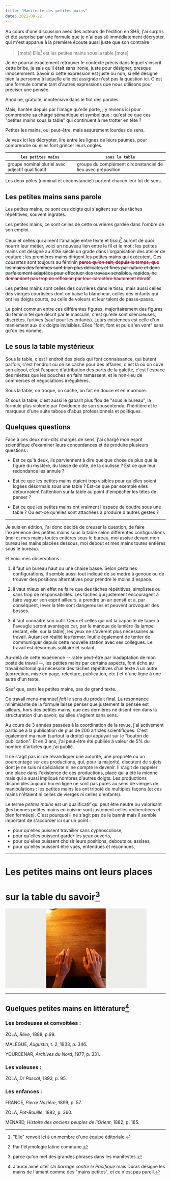 ```yaml
---
title: "Manifeste des petites mains"
date: 2021-09-22
---
```


Au cours d'une discussion avec des acteurs de l'édition en SHS, j'ai surpris et été surprise par une formule que je n'ai pas sû immédiatement décrypter, qui m'est apparue à la première écoute aussi juste que son contraire : 


>[mots] Elle[^elle] est les petites mains sous la table [mots]

[^elle]: "Elle" renvoit ici à un membre d'une équipe éditoriale.

Je ne pourrai exactement retrouver le contexte précis dans lequel s'inscrit cette bribe, je sais qu'il était sans ironie, juste pour désigner, presque innocemment. Savoir si cette expression est juste ou non, si elle désigne bien la personne à laquelle elle est assignée n'est pas la question ici. C'est une formule comme tant d'autres expressions que nous utilisons pour préciser une pensée. 

Anodine, gratuite, innofensive dans le flot des paroles. 

Mais, hantée depuis par l'image qu'elle porte, j'y reviens ici pour comprendre sa charge sémantique et symbolique : qu'est ce que ces "petites mains sous la table" qui continuent à me trotter en tête ?

Petites les mains, oui peut-être, mais assurément lourdes de sens. 

Je veux ici les décrypter, lire entre les lignes de leurs paumes, pour comprendre où elles font grincer leurs ongles. 

|  `les petites mains` | `sous la table`  |
|---|---|
|  groupe nominal pluriel avec adjectif qualificatif |  groupe du complément circonstanciel de lieu avec préposition | 


Les deux pôles (nominal et circonstanciel) portent chacun leur lot de sens. 


## Les petites mains sans parole

Les petites mains, ce sont ces doigts qui s'agitent sur des tâches répétitives, souvent ingrates. 

Les petites mains, ce sont celles de cette ouvrières gardée dans l'ombre de son emploi. 

Ceux et celles qui aiment l'analogie entre texte et tissu[^1] auront de quoi nourrir leur métier, voici un nouveau lien entre le fil et le mot : les petites mains ont désigné au XIXe siècle un grade dans l'organisation des atelier de couture : les premières mains dirigent les petites mains qui exécutent. Ces *cousettes* sont toujours au féminin <strike style='color:rgb(196, 43, 94);'><span style='color:black'>parce qu'on sait, depuis le temps, que les mains des femmes sont bien plus délicates et fines par nature et donc parfaitement adaptées pour effectuer des travaux sensibles, rapides, ne demandant pas trop de réflexion par leur caractère hautement itératif</span></strike>. 

Les petites mains sont celles des ouvrières dans le tissu, mais aussi celles des vierges courtisées dont on baise la blancheur, celles des enfants qui ont les doigts courts, ou celle de voleurs et leur talent de passe-passe. 

Le point commun entre ces différentes figures, majoritairement des figures du féminin tel que décrit par le masculin, c'est qu'elle sont silencieuses, discrètes, furtives (sauf pour les enfants). Leurs existences est celle d'un
maniement aux dix doigts invisibles. Elles "font, font et puis s'en vont" sans qu'on les nomme.



## Le sous la table mystérieux

Sous la table, c'est l'endroit des pieds qui font connaissance, qui butent parfois, c'est l'endroit où on se cache pour des affaires, c'est là où on cuve son alcool, c'est l'espace d'attribution des parts de la galette, c'est l'espace des miettes que les bouches en faim ramassent, et le non-lieu de commerces et négociations irrégulières. 

Sous la table, on troque, on cache, on fait en douce et en murmure. 

Et sous la table, c'est aussi le gabarit plus flou de "sous le bureau", la formule plus violente par l'évidence de son sousentendu, l'héritière et le marqueur d'une suite taboue d'abus professionnels et politiques. 

## Quelques questions

Face à ces deux non-dits chargés de sens, j'ai chargé mon esprit scientifique d'examiner leurs concordances et de produire plusieurs questions : 

- Est ce qu'à deux, ils parviennent à dire quelque chose de plus que la figure du mystère, du laissé de côté, de la coulisse ? Est ce que leur redondance les annule ? 

- Est ce que les petites mains étaient trop visibles pour qu'elles soient logées désormais sous une table ? Est-ce que par exemple elles détournaient l'attention sur la table au point d'empêcher les têtes de penser ?

- Est ce que les petites mains ont vraiment l'espace de coudre sous une table ? Ou est-ce qu'elles sont attachées à produire d'autres gestes ? 

----- 

Je suis en édition, j'ai donc décidé de creuser la question, de faire l'expérience des petites mains sous la table selon différentes configurations (moi et mes mains toutes entières sous le bureau, moi assise devant mon bureau les mains placées dessous, moi debout et mes mains toutes entières sous le bureau). 

Et voici mes observations : 

1. il faut un bureau haut ou une chaise basse. Selon certaines configurations, il semble aussi tout indiqué de se mettre à genoux ou de trouver des positions alternatives pour prendre le moins d'espace. 

2. il vaut mieux en effet ne faire que des tâches répétitives, simplistes ou sans trop de responsabilités. Les tâches qui justement encouragent à faire vaguer son esprit ailleurs, à prendre un air pensif et à, par conséquent, lever la tête sont dangereuses et peuvent provoquer des bosses. 

3. il faut connaître son outil. Ceux et celles qui ont la capacité de taper à l'aveugle seront avantagés car, par le manque de lumière (la lampe restant, elle, sur la table), les yeux ne s'avèrent plus nécessaires au travail. Autant en réalité les fermer. Inutile également de tenter de communiquer depuis cette nouvelle station avec ses collègues. Le travail est désormais solitaire et isolant. 

Au-delà de cette expérience  -- ratée peut-être par inadaptation de mon poste de travail --, les petites mains par certains aspects, font écho au travail éditorial qui nécessite des tâches répétitives d'un texte à un autre (correction, mise en page, relecture, publication, etc.) et d'une ligne à une autre d'un texte. 

Sauf que, sans les petites mains, pas de grand texte. 

Ce travail menu-mannuel *fait* le sens du produit final. La résonnance minimisante de la formule laisse penser que justement la pensée est ailleurs, hors des petites mains, que ces dernières ne disent rien dans la structuration d'un savoir, qu'elles s'agitent sans sens.

Au cours de 3 années passées à la coordination de la revue, j'ai activement participé à la publication de plus de 200 articles scientifiques. C'est également ma main (surtout la droite) qui appuyait sur le "bouton de publication". Et en 3 ans, j'ai peut-être été publiée à valeur de 5% du nombre d'articles que j'ai publié. 

Il ne s'agit pas ici de revandiquer une autorité, une propriété ou un pourcentage sur ces productions, qui, pour la majorité, discutent de sujets dont je ne suis ni spécialiste ni ne compte le devenir. Il s'agit de rappeler une place dans l'existence de ces productions, place qui a été la mienne mais qui a aussi impliqué nombres d'autres doigts. Les productions disponibles aujourd'hui en ligne ne sont pas pures au sens de vierges de manipulations : les petites mains les ont tripoté de multiples façons (et ces mains n'étaient ni celles de vierges ni celles d'enfants). 

Le terme *petites mains* est un qualificatif qui peut être neutre ou valorisant (les bonnes petites mains en cuisine sont justement celles recherchées et bien formées). C'est pourquoi il ne s'agit pas de le bannir mais il semble important de s'accorder ici sur un point : 

- pour qu'elles puissent travailler sans cyphoscoliose, 
- pour qu'elles puissent garder les yeux ouverts, 
- pour qu'elles puissent choisir leurs positions, debouts ou assises,
- pour qu'elles puissent être vues, entendues et reconnues, 


--------------


# Les petites mains ont leurs places 
# **sur** la table du savoir[^2] 


<img src="/images/petitesMains.gif" height="250px"/>



[^1]: Par l'étymologie latine commune.
[^2]: parce qu'on met des grandes phrases dans les manifestes. 

-------------

## Quelques petites mains en littérature[^Duras]

[^Duras]: J'aurai aimé citer *Un barrage contre le Pacifique* mais Duras désigne les mains de l'amant comme des "mains petites", et ce n'est pas pareil.

### Les brodeuses et convoitées :

ZOLA, *Rêve*, 1888, p.99.

MALÈGUE, *Augustin*, t. 2, 1933, p. 346.

YOURCENAR, *Archives du Nord*, 1977, p. 331.

### Les voleuses :

ZOLA, *Dr Pascal*, 1893, p. 95.

### Les enfances :

FRANCE, *Pierre Nozière*, 1899, p. 57.

ZOLA, *Pot-Bouille*, 1882, p. 360.

MÉNARD, *Histoire des anciens peuples de l'Orient*, 1882, p. 185.